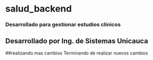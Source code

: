 # salud_backend
### Desarrollado para gestionar estudios clinicos
## Desarrollado por Ing. de Sistemas Unicauca

##realizando mas cambios
Terminando de realizar nuevos cambios

